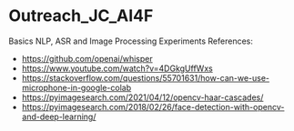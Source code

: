 # Outreach_JC_AI4F
Basics NLP, ASR and Image Processing Experiments
References:
- https://github.com/openai/whisper
- https://www.youtube.com/watch?v=4DGkgUffWxs
- https://stackoverflow.com/questions/55701631/how-can-we-use-microphone-in-google-colab
- https://pyimagesearch.com/2021/04/12/opencv-haar-cascades/
- https://pyimagesearch.com/2018/02/26/face-detection-with-opencv-and-deep-learning/
